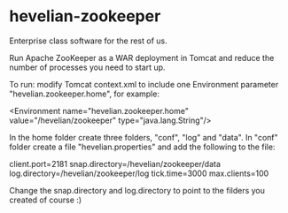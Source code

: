 # hevelian-zookeeper

Enterprise class software for the rest of us.

Run Apache ZooKeeper as a WAR deployment in Tomcat and reduce the number of processes you need to start up.

To run:
modify Tomcat context.xml to include one Environment parameter "hevelian.zookeeper.home", for example:

&lt;Environment name="hevelian.zookeeper.home" value="/hevelian/zookeeper" type="java.lang.String"/&gt;

In the home folder create three folders, "conf", "log" and "data". 
In "conf" folder create a file "hevelian.properties" and add the following to the file:

client.port=2181
snap.directory=/hevelian/zookeeper/data
log.directory=/hevelian/zookeeper/log
tick.time=3000
max.clients=100

Change the snap.directory and log.directory to point to the filders you created of course :)
